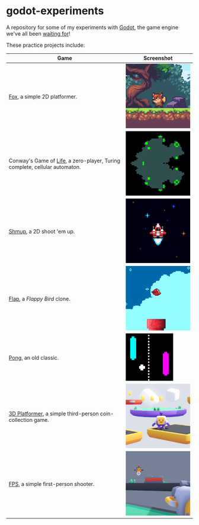 # godot-experiments

A repository for some of my experiments with [Godot](https://godotengine.org), the game engine we've all been [waiting for](https://en.wikipedia.org/wiki/Waiting_for_Godot)!

These practice projects include:

Game | Screenshot
--- | ---
[Fox](2d/platformer_fox), a simple 2D platformer.|![image](2d/platformer_fox/fox.png)
Conway's Game of [Life](2d/life), a zero-player, Turing complete, cellular automaton.|![image](2d/life/life.png)
[Shmup](2d/shmup), a 2D shoot 'em up.|![image](2d/shmup/shmup.png)
[Flap](2d/flap), a _Flappy Bird_ clone.|![image](2d/flap/flap.png)
[Pong](2d/pong), an old classic.|![image](2d/pong/icon.webp)
[3D Platformer](3d/platformer), a simple third-person coin-collection game.|![image](3d/platformer/3d_platformer.png)
[FPS](3d/fps), a simple first-person shooter.|![image](3d/fps/fps.png)
